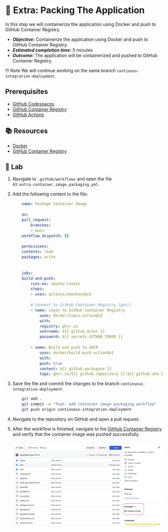 # :test_tube: Extra: Packing The Application

In this step we will containerize the application using Docker and push to GitHub Container Registry.

- _**Objective:**_ Containerize the application using Docker and push to GitHub Container Registry.
- _**Estimated completion time:**_ 5 minutes
- _**Outcome:**_ The application will be containerized and pushed to GitHub Container Registry.

!!! Note
    We will continue working on the same branch `contiuous-integration-deployment`.

## Prerequisites

- [GitHub Codespaces](#)
- [GitHub Container Registry](#)
- [GitHub Actions](#)

## :books: Resources

- [Docker](https://www.docker.com/)
- [GitHub Container Registry](https://docs.github.com/en/packages/guides/about-github-container-registry)

## :pencil: Lab

1. Navigate to `.github/workflows` and open the file `03.extra.container.image.packaging.yml`.
2. Add the following content to the file:

    ```yml
        name: Package Container Image

        on:
        pull_request:
            branches:
            - main
        workflow_dispatch: {}

        permissions:
        contents: read
        packages: write


        jobs:
        build-and-push:
            runs-on: ubuntu-latest
            steps:
            - uses: actions/checkout@v3

            # Connect to GitHub Container Registry (ghcr)
            - name: Login to GitHub Container Registry
                uses: docker/login-action@v3
                with:
                registry: ghcr.io
                username: ${{ github.actor }}
                password: ${{ secrets.GITHUB_TOKEN }}

            - name: Build and push to GHCR
                uses: docker/build-push-action@v2
                with:
                push: true
                context: ${{ github.workspace }}
                tags: ghcr.io/${{ github.repository }}:${{ github.sha }}
    ```

3. Save the file and commit the changes to the branch `continuous-integration-deployment`.

    ```bash
        git add .
        git commit -m "feat: add container image packaging workflow"
        git push origin continuous-integration-deployment
    ```

4. Navigate to the repository on GitHub and open a pull request.
5. After the workflow is finished, navigate to the [GitHub Container Registry](https://docs.github.com/en/packages/guides/about-github-container-registry) and verify that the container image was pushed successfully.

    ![packages](../../assets/img/packages.png)
